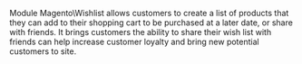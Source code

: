Module Magento\Wishlist allows customers to create a list of products that they can add to their shopping cart to be purchased at a later date, or share with friends.
It brings customers the ability to share their wish list with friends can help increase customer loyalty and bring new potential customers to site.
